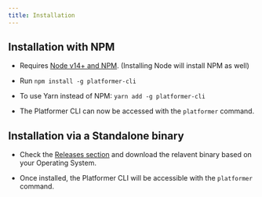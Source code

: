 ```yaml
---
title: Installation
---
```


## Installation with NPM

-   Requires [Node v14+ and NPM](https://nodejs.org/en/download/). (Installing Node will install NPM as well)

-   Run `npm install -g platformer-cli`

-   To use Yarn instead of NPM: `yarn add -g platformer-cli`

-   The Platformer CLI can now be accessed with the `platformer` command.

## Installation via a Standalone binary

-   Check the [Releases section](https://github.com/platformercloud/cli/releases) and download the relavent binary based on your Operating System.

-   Once installed, the Platformer CLI will be accessible with the `platformer` command.
